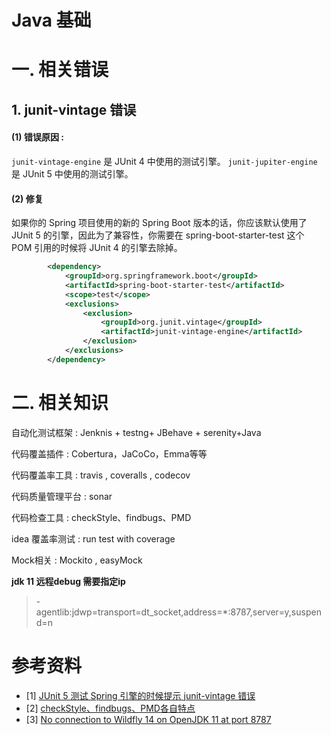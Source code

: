 # Java 基础



# 一. 相关错误
## 1. junit-vintage 错误
#### (1) 错误原因 : 
`junit-vintage-engine` 是 JUnit 4 中使用的测试引擎。
`junit-jupiter-engine` 是 JUnit 5 中使用的测试引擎。
#### (2) 修复
如果你的 Spring 项目使用的新的 Spring Boot 版本的话，你应该默认使用了 JUnit 5 的引擎，因此为了兼容性，你需要在 spring-boot-starter-test 这个 POM 引用的时候将 JUnit 4 的引擎去除掉。
```xml
        <dependency>
            <groupId>org.springframework.boot</groupId>
            <artifactId>spring-boot-starter-test</artifactId>
            <scope>test</scope>
            <exclusions>
                <exclusion>
                    <groupId>org.junit.vintage</groupId>
                    <artifactId>junit-vintage-engine</artifactId>
                </exclusion>
            </exclusions>
        </dependency>
```

# 二. 相关知识
自动化测试框架 : Jenknis + testng+ JBehave + serenity+Java

代码覆盖插件 :  Cobertura，JaCoCo，Emma等等

代码覆盖率工具 :  travis , coveralls , codecov

代码质量管理平台 : sonar

代码检查工具 : checkStyle、findbugs、PMD

idea 覆盖率测试 : run test with coverage

Mock相关 :  Mockito ,  easyMock

**jdk 11 远程debug 需要指定ip**

> -agentlib:jdwp=transport=dt_socket,address=*:8787,server=y,suspend=n

# 参考资料

- [1] [ JUnit 5 测试 Spring 引擎的时候提示 junit-vintage 错误](https://www.cnblogs.com/huyuchengus/p/13784721.html)
- [2] [checkStyle、findbugs、PMD各自特点](https://blog.csdn.net/wangqingqi20005/article/details/78266781)
- [3] [No connection to Wildfly 14 on OpenJDK 11 at port 8787](https://www.coder.work/article/399250)